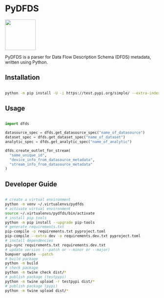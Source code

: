 # PyDFDS

<img src="https://i.imgur.com/xSieE3V.png" height="100px">

PyDFDS is a parser for Data Flow Description Schema (DFDS) metadata, written using Python.

## Installation

```bash

python -m pip install -U -i https://test.pypi.org/simple/ --extra-index-url https://pypi.org/simple/ streaminghub-pydfds

```

## Usage

```python

import dfds

datasource_spec = dfds.get_datasource_spec("name_of_datasource")
dataset_spec = dfds.get_dataset_spec("name_of_dataset")
analytic_spec = dfds.get_analytic_spec("name_of_analytic")

dfds.create_outlet_for_stream(
  "some_unique_id",
  "device_info_from_datasource_metadata",
  "stream_info_from_datasource_metadata"
)

```

## Developer Guide

```bash

# create a virtual environment
python -m venv ~/.virtualenvs/pydfds
# activate virtual environment
source ~/.virtualenvs/pydfds/bin/activate
# install pip tools
python -m pip install --upgrade pip-tools
# generate requirements.txt
pip-compile -o requirements.txt pyproject.toml
pip-compile --extra dev -o requirements.dev.txt pyproject.toml
# install dependencies
pip-sync requirements.txt requirements.dev.txt
# update version (--patch or --minor or --major)
bumpver update --patch
# build package
python -m build
# check package
python -m twine check dist/*
# publish package (testpypi)
python -m twine upload -r testpypi dist/*
# publish package (pypi)
python -m twine upload dist/*

```
